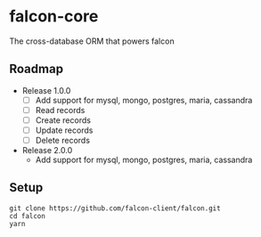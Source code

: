 falcon-core
===========
The cross-database ORM that powers falcon

## Roadmap
* Release 1.0.0
  - [ ] Add support for mysql, mongo, postgres, maria, cassandra
  - [ ] Read records
  - [ ] Create records
  - [ ] Update records
  - [ ] Delete records
	
* Release 2.0.0
  * Add support for mysql, mongo, postgres, maria, cassandra

## Setup
```
git clone https://github.com/falcon-client/falcon.git
cd falcon
yarn
```
